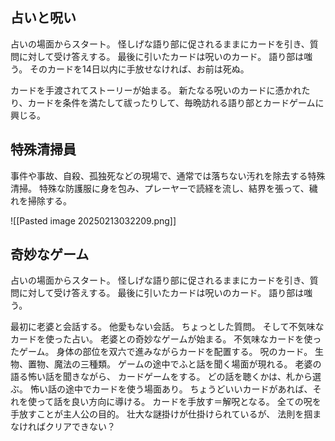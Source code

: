 ## 占いと呪い

占いの場面からスタート。
怪しげな語り部に促されるままにカードを引き、質問に対して受け答えする。
最後に引いたカードは呪いのカード。
語り部は嗤う。
そのカードを14日以内に手放せなければ、お前は死ぬ。

カードを手渡されてストーリーが始まる。
新たなる呪いのカードに憑かれたり、カードを条件を満たして祓ったりして、毎晩訪れる語り部とカードゲームに興じる。

## 特殊清掃員

事件や事故、自殺、孤独死などの現場で、通常では落ちない汚れを除去する特殊清掃。
特殊な防護服に身を包み、プレーヤーで読経を流し、結界を張って、穢れを掃除する。

![[Pasted image 20250213032209.png]]

## 奇妙なゲーム

占いの場面からスタート。
怪しげな語り部に促されるままにカードを引き、質問に対して受け答えする。
最後に引いたカードは呪いのカード。
語り部は嗤う。

最初に老婆と会話する。
他愛もない会話。
ちょっとした質問。
そして不気味なカードを使った占い。
老婆との奇妙なゲームが始まる。
不気味なカードを使ったゲーム。
身体の部位を双六で進みながらカードを配置する。
呪のカード。
生物、置物、魔法の三種類。
ゲームの途中でふと話を聞く場面が現れる。
老婆の語る怖い話を聞きながら、
カードゲームをする。
どの話を聴くかは、札から選ぶ。
怖い話の途中でカードを使う場面あり。
ちょうどいいカードがあれば、それを使って話を良い方向に導ける。
カードを手放す＝解呪となる。
全ての呪を手放すことが主人公の目的。
壮大な謎掛けが仕掛けられているが、
法則を掴まなければクリアできない？


